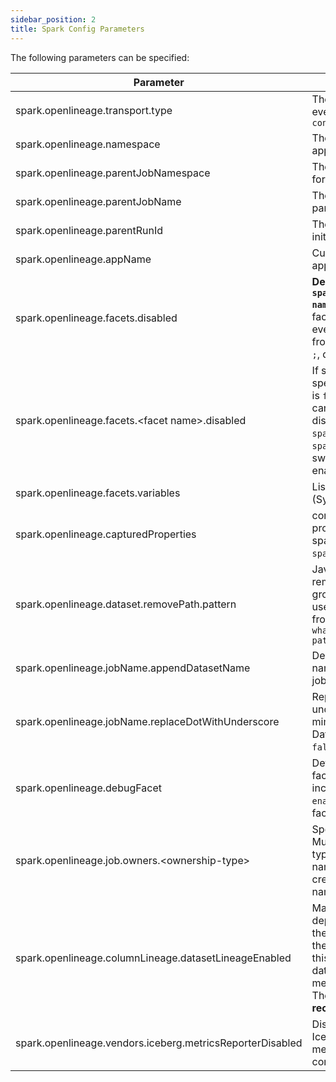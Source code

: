 ```yaml
---
sidebar_position: 2
title: Spark Config Parameters
---
```



The following parameters can be specified:

| Parameter                                             | Definition                                                                                                                                                                                                                                                                            | Example                                       |
|-------------------------------------------------------|---------------------------------------------------------------------------------------------------------------------------------------------------------------------------------------------------------------------------------------------------------------------------------------|-----------------------------------------------|
| spark.openlineage.transport.type                      | The transport type used for event emit, default type is `console`                                                                                                                                                                                                                     | http                                          |
| spark.openlineage.namespace                           | The default namespace to be applied for any jobs submitted                                                                                                                                                                                                                            | MyNamespace                                   |
| spark.openlineage.parentJobNamespace                  | The job namespace to be used for the parent job facet                                                                                                                                                                                                                                 | ParentJobNamespace                            |
| spark.openlineage.parentJobName                       | The job name to be used for the parent job facet                                                                                                                                                                                                                                      | ParentJobName                                 |
| spark.openlineage.parentRunId                         | The RunId of the parent job that initiated this Spark job                                                                                                                                                                                                                             | xxxx-xxxx-xxxx-xxxx                           |
| spark.openlineage.appName                             | Custom value overwriting Spark app name in events                                                                                                                                                                                                                                     | AppName                                       |
| spark.openlineage.facets.disabled                     | **Deprecated: Use the property `spark.openlineage.facets<facet name>.disabled` instead**. List of facets to filter out from the events, enclosed in `[]` (required from 0.21.x) and separated by `;`, default is `[]`                                                                 | \[columnLineage;\]                            |
| spark.openlineage.facets.&lt;facet name&gt;.disabled  | If set to true, it disables the specific facet. The default value is `false`. The name of the facet can be hierarchical. The facets disabled by default are `debug`, `spark.logicalPlan` and `spark_unknown`. You have to switch the flag to `false` to enable them.                  | true                                          |
| spark.openlineage.facets.variables                    | List of environment variables (System.getenv()                                                                                                                                                                                                                                        | \[columnLineage;\]                            |
| spark.openlineage.capturedProperties                  | comma separated list of properties to be captured in spark properties facet (default `spark.master`, `spark.app.name`)                                                                                                                                                                | "spark.example1,spark.example2"               |
| spark.openlineage.dataset.removePath.pattern          | Java regular expression that removes `?<remove>` named group from dataset path. Can be used to last path subdirectories from paths like `s3://my-whatever-path/year=2023/month=04`                                                                                                    | `(.*)(?<remove>\/.*\/.*)`                     |
| spark.openlineage.jobName.appendDatasetName           | Decides whether output dataset name should be appended to job name. By default `true`.                                                                                                                                                                                                | false                                         |
| spark.openlineage.jobName.replaceDotWithUnderscore    | Replaces dots in job name with underscore. Can be used to mimic legacy behaviour on Databricks platform. By default `false`.                                                                                                                                                          | false                                         |
| spark.openlineage.debugFacet                          | Determines whether debug facet shall be generated and included within the event. Set `enabled` to turn it on. By default, facet is disabled.                                                                                                                                          | enabled                                       |
| spark.openlineage.job.owners.\<ownership-type\>       | Specifies ownership of the job. Multiple entries with different types are allowed. Config key name and value are used to create job ownership type and name (available since 1.13).                                                                                                   | spark.openlineage.job.owners.team="Some Team" |
| spark.openlineage.columnLineage.datasetLineageEnabled | Makes the dataset dependencies to be included in their own property `dataset` in the column lineage pattern. If this flag is set to `false`, then the dataset dependencies are merged into `fields` property. The default value is `false`. **It is recommended to set it to `true`** | true                                          |
| spark.openlineage.vendors.iceberg.metricsReporterDisabled  | Disables metrics reporter for Iceberg which turns off mechanism to collect scan and commit reports.                                                                                                                                                                                   | false                                         |
